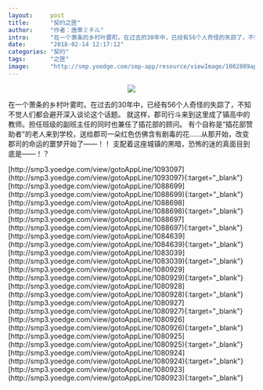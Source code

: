 ```yaml
---
layout:     post
title:      "契约之匣"
author:     "作者：唐草ミチル"
intro:      "在一个萧条的乡村叶雾町。在过去的30年中，已经有56个人奇怪的失踪了，不知不觉人们都会避开深入谈论这个话题。 就这样，郡司行斗来到这里成了镇高中的教师。担任班级的副班主任的同时也兼任了插花部的顾问。 有个自称是“插花部赞助者”的老人来到学校，送给郡司一朵红色仿佛含有剧毒的花……从那开始，改变郡司的命运的噩梦开始了——！！ 支配着这座城镇的黑暗，恐怖的迷的真面目到底是——！？"
date:       "2018-02-14 12:17:12"
categories: "契约"
tags:       "之匣"
image:      "http://smp.yoedge.com/smp-app/resource/viewImage/1002809appline.png"
---
```

<div style="text-align: center">
<p><img src="http://smp.yoedge.com/smp-app/resource/viewImage/1002809appline.png"/></p>
</div>
<p class="post-meta">
<span>在一个萧条的乡村叶雾町。在过去的30年中，已经有56个人奇怪的失踪了，不知不觉人们都会避开深入谈论这个话题。 就这样，郡司行斗来到这里成了镇高中的教师。担任班级的副班主任的同时也兼任了插花部的顾问。 有个自称是“插花部赞助者”的老人来到学校，送给郡司一朵红色仿佛含有剧毒的花……从那开始，改变郡司的命运的噩梦开始了——！！ 支配着这座城镇的黑暗，恐怖的迷的真面目到底是——！？</span>
</p>
[http://smp3.yoedge.com/view/gotoAppLine/1093097](http://smp3.yoedge.com/view/gotoAppLine/1093097){:target="_blank"}
[http://smp3.yoedge.com/view/gotoAppLine/1088699](http://smp3.yoedge.com/view/gotoAppLine/1088699){:target="_blank"}
[http://smp3.yoedge.com/view/gotoAppLine/1088698](http://smp3.yoedge.com/view/gotoAppLine/1088698){:target="_blank"}
[http://smp3.yoedge.com/view/gotoAppLine/1088697](http://smp3.yoedge.com/view/gotoAppLine/1088697){:target="_blank"}
[http://smp3.yoedge.com/view/gotoAppLine/1084639](http://smp3.yoedge.com/view/gotoAppLine/1084639){:target="_blank"}
[http://smp3.yoedge.com/view/gotoAppLine/1083039](http://smp3.yoedge.com/view/gotoAppLine/1083039){:target="_blank"}
[http://smp3.yoedge.com/view/gotoAppLine/1080929](http://smp3.yoedge.com/view/gotoAppLine/1080929){:target="_blank"}
[http://smp3.yoedge.com/view/gotoAppLine/1080928](http://smp3.yoedge.com/view/gotoAppLine/1080928){:target="_blank"}
[http://smp3.yoedge.com/view/gotoAppLine/1080927](http://smp3.yoedge.com/view/gotoAppLine/1080927){:target="_blank"}
[http://smp3.yoedge.com/view/gotoAppLine/1080926](http://smp3.yoedge.com/view/gotoAppLine/1080926){:target="_blank"}
[http://smp3.yoedge.com/view/gotoAppLine/1080925](http://smp3.yoedge.com/view/gotoAppLine/1080925){:target="_blank"}
[http://smp3.yoedge.com/view/gotoAppLine/1080924](http://smp3.yoedge.com/view/gotoAppLine/1080924){:target="_blank"}
[http://smp3.yoedge.com/view/gotoAppLine/1080923](http://smp3.yoedge.com/view/gotoAppLine/1080923){:target="_blank"}


